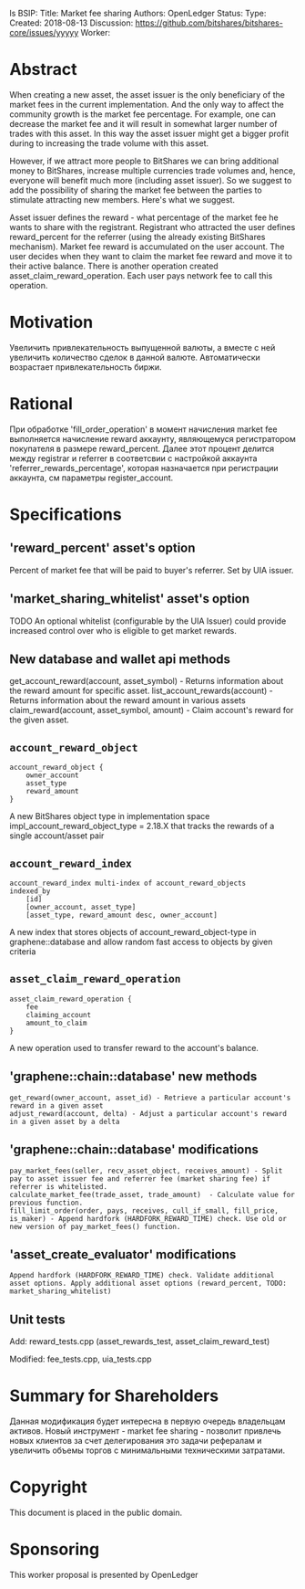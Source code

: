 ls
BSIP:
    Title: Market fee sharing
    Authors: OpenLedger
    Status:
    Type:
    Created: 2018-08-13
    Discussion: https://github.com/bitshares/bitshares-core/issues/yyyyy
    Worker:

# Abstract

When creating a new asset, the asset issuer is the only beneficiary of the market fees in the current implementation. And the only way to affect the community growth is the market fee percentage. For example, one can decrease the market fee and it will result in somewhat larger number of trades with this asset. In this way the asset issuer might get a bigger profit during to increasing the trade volume with this asset. 

However, if we attract more people to BitShares we can bring additional money to BitShares, increase multiple currencies trade volumes and, hence, everyone will benefit much more (including asset issuer). 
So we suggest to add the possibility of sharing the market fee between the parties to stimulate attracting new members. Here's what we suggest. 

Asset issuer defines the reward - what percentage of the market fee he wants to share with the registrant. Registrant who attracted the user defines reward_percent for the referrer (using the already existing BitShares mechanism).
Market fee reward is accumulated on the user account. The user decides when they want to claim the market fee reward and move it to their active balance.  There is another operation created asset_claim_reward_operation. Each user pays network fee to call this operation.

# Motivation

Увеличить привлекательность выпущенной валюты, а вместе с ней увеличить количество сделок в данной валюте. Автоматически возрастает привлекательность биржи.

# Rational
При обработке 'fill_order_operation' в момент начисления market fee выполняется начисление reward аккаунту, являющемуся регистратором покупателя в размере reward_percent. Далее этот процент делится между registrar и referrer в соответсвии с настройкой аккаунта 'referrer_rewards_percentage', которая назначается при регистрации аккаунта, см  параметры register_account.

# Specifications

## 'reward_percent' asset's option
Percent of market fee that will be paid to buyer's referrer. Set by UIA issuer.

## 'market_sharing_whitelist' asset's option
TODO An optional whitelist (configurable by the UIA Issuer) could provide increased control over who is eligible to get market rewards.

## New database and wallet api methods

get_account_reward(account, asset_symbol) - Returns information about the reward amount for specific asset.
list_account_rewards(account) - Returns information about the reward amount in various assets
claim_reward(account, asset_symbol, amount) - Claim account's reward for the given asset.

## `account_reward_object`
```
account_reward_object {
    owner_account
    asset_type
    reward_amount
}
```

A new BitShares object type in implementation space impl_account_reward_object_type = 2.18.X that tracks the rewards of a single account/asset pair

## `account_reward_index`
```
account_reward_index multi-index of account_reward_objects
indexed_by
    [id]
    [owner_account, asset_type]
    [asset_type, reward_amount desc, owner_account]
```
 
A new index that stores objects of account_reward_object-type in graphene::database and allow random fast access to objects by given criteria

## `asset_claim_reward_operation`
```
asset_claim_reward_operation {
    fee
    claiming_account
    amount_to_claim
}

```

A new operation used to transfer reward to the account's balance.

## 'graphene::chain::database' new methods
    get_reward(owner_account, asset_id) - Retrieve a particular account's reward in a given asset
    adjust_reward(account, delta) - Adjust a particular account's reward in a given asset by a delta

## 'graphene::chain::database' modifications
    pay_market_fees(seller, recv_asset_object, receives_amount) - Split pay to asset issuer fee and referrer fee (market sharing fee) if referrer is whitelisted.
    calculate_market_fee(trade_asset, trade_amount)  - Calculate value for previous function.
    fill_limit_order(order, pays, receives, cull_if_small, fill_price, is_maker) - Append hardfork (HARDFORK_REWARD_TIME) check. Use old or new version of pay_market_fees() function.

## 'asset_create_evaluator' modifications
    Append hardfork (HARDFORK_REWARD_TIME) check. Validate additional asset options. Apply additional asset options (reward_percent, TODO: market_sharing_whitelist)

## Unit tests

Add: reward_tests.cpp (asset_rewards_test, asset_claim_reward_test)

Modified:  fee_tests.cpp, uia_tests.cpp


# Summary for Shareholders
Данная модификация будет интересна в первую очередь владельцам активов. Новый инструмент - market fee sharing - позволит привлечь новых клиентов за счет делегирования это задачи рефералам и увеличить объемы торгов с минимальными техническими затратами. 

# Copyright

This document is placed in the public domain.

# Sponsoring

This worker proposal is presented by OpenLedger

